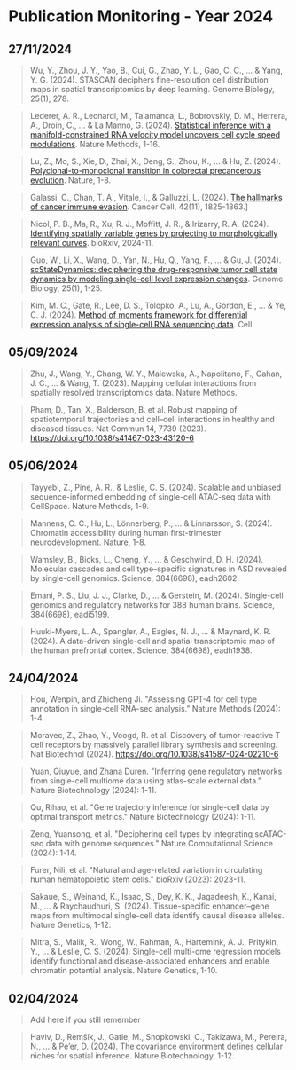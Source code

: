 # Publication Monitoring - Year 2024

## 27/11/2024

> Wu, Y., Zhou, J. Y., Yao, B., Cui, G., Zhao, Y. L., Gao, C. C., ... & Yang, Y. G. (2024).
  STASCAN deciphers fine-resolution cell distribution maps in spatial transcriptomics by deep learning. Genome Biology, 25(1), 278.

> Lederer, A. R., Leonardi, M., Talamanca, L., Bobrovskiy, D. M., Herrera, A., Droin, C., ... & La Manno, G. (2024).
  [Statistical inference with a manifold-constrained RNA velocity model uncovers cell cycle speed
  modulations](https://www.nature.com/articles/s41592-024-02471-8).
  Nature Methods, 1-16.
  
> Lu, Z., Mo, S., Xie, D., Zhai, X., Deng, S., Zhou, K., ... & Hu, Z. (2024).
  [Polyclonal-to-monoclonal transition in colorectal precancerous
  evolution](https://www.nature.com/articles/s41586-024-08133-1).
  Nature, 1-8.

> Galassi, C., Chan, T. A., Vitale, I., & Galluzzi, L. (2024).
  [The hallmarks of cancer immune evasion](https://www.cell.com/cancer-cell/fulltext/S1535-6108(24)00358-1).
  Cancer Cell, 42(11), 1825-1863.]

> Nicol, P. B., Ma, R., Xu, R. J., Moffitt, J. R., & Irizarry, R. A. (2024).
  [Identifying spatially variable genes by projecting to morphologically relevant
  curves](https://www.biorxiv.org/content/10.1101/2024.11.21.624653v1). bioRxiv, 2024-11.

> Guo, W., Li, X., Wang, D., Yan, N., Hu, Q., Yang, F., ... & Gu, J. (2024).
  [scStateDynamics: deciphering the drug-responsive tumor cell state dynamics by modeling single-cell level
  expression changes](https://genomebiology.biomedcentral.com/articles/10.1186/s13059-024-03436-y).
  Genome Biology, 25(1), 1-25.

> Kim, M. C., Gate, R., Lee, D. S., Tolopko, A., Lu, A., Gordon, E., ... & Ye, C. J. (2024).
  [Method of moments framework for differential expression analysis of single-cell RNA sequencing
  data](https://www.cell.com/cell/fulltext/S0092-8674%2824%2901144-9). Cell.
  


## 05/09/2024

> Zhu, J., Wang, Y., Chang, W. Y., Malewska, A., Napolitano, F., Gahan, J. C., ... & Wang, T. (2023).
  Mapping cellular interactions from spatially resolved transcriptomics data. Nature Methods.

> Pham, D., Tan, X., Balderson, B. et al. Robust mapping of spatiotemporal trajectories and cell–cell interactions in healthy and diseased tissues. Nat Commun 14, 7739 (2023). https://doi.org/10.1038/s41467-023-43120-6

## 05/06/2024

> Tayyebi, Z., Pine, A. R., & Leslie, C. S. (2024). 
  Scalable and unbiased sequence-informed embedding of single-cell ATAC-seq data with CellSpace. Nature Methods, 1-9.

> Mannens, C. C., Hu, L., Lönnerberg, P., ... & Linnarsson, S. (2024). 
  Chromatin accessibility during human first-trimester neurodevelopment. Nature, 1-8.

> Wamsley, B., Bicks, L., Cheng, Y., ... & Geschwind, D. H. (2024). 
  Molecular cascades and cell type–specific signatures in ASD revealed by single-cell genomics. Science, 384(6698), eadh2602.

> Emani, P. S., Liu, J. J., Clarke, D., ... & Gerstein, M. (2024). 
  Single-cell genomics and regulatory networks for 388 human brains. Science, 384(6698), eadi5199.

> Huuki-Myers, L. A., Spangler, A., Eagles, N. J., ... & Maynard, K. R. (2024). 
  A data-driven single-cell and spatial transcriptomic map of the human prefrontal cortex. Science, 384(6698), eadh1938.

## 24/04/2024

> Hou, Wenpin, and Zhicheng Ji. "Assessing GPT-4 for cell type annotation in single-cell RNA-seq analysis." Nature Methods (2024): 1-4.

> Moravec, Z., Zhao, Y., Voogd, R. et al. Discovery of tumor-reactive T cell receptors by massively parallel library synthesis and screening. Nat Biotechnol (2024). https://doi.org/10.1038/s41587-024-02210-6

> Yuan, Qiuyue, and Zhana Duren. "Inferring gene regulatory networks from single-cell multiome data using atlas-scale external data." Nature Biotechnology (2024): 1-11.

> Qu, Rihao, et al. "Gene trajectory inference for single-cell data by optimal transport metrics." Nature Biotechnology (2024): 1-11.

> Zeng, Yuansong, et al. "Deciphering cell types by integrating scATAC-seq data with genome sequences." Nature Computational Science (2024): 1-14.

> Furer, Nili, et al. "Natural and age-related variation in circulating human hematopoietic stem cells." bioRxiv (2023): 2023-11.

> Sakaue, S., Weinand, K., Isaac, S., Dey, K. K., Jagadeesh, K., Kanai, M., ... & Raychaudhuri, S. (2024). Tissue-specific enhancer–gene maps from multimodal single-cell data identify causal disease alleles. Nature Genetics, 1-12.

> Mitra, S., Malik, R., Wong, W., Rahman, A., Hartemink, A. J., Pritykin, Y., ... & Leslie, C. S. (2024). Single-cell multi-ome regression models identify functional and disease-associated enhancers and enable chromatin potential analysis. Nature Genetics, 1-10.

## 02/04/2024

> Add here if you still remember

> Haviv, D., Remšík, J., Gatie, M., Snopkowski, C., Takizawa, M., Pereira, N., ... & Pe’er, D. (2024). The covariance environment defines cellular niches for spatial inference. Nature Biotechnology, 1-12.
